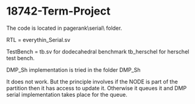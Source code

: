 # 18742-Term-Project

The code is located in pagerank\serial\ folder.

RTL = everythin_Serial.sv

TestBench = tb.sv for dodecahedral benchmark
            tb_herschel for herschel test bench.
            
 DMP_Sh implementation is tried in the folder DMP_Sh
 
 It does not work. But the principle involves if the NODE is part of the partition then it has access to update it. Otherwise it queues it and DMP serial implementation takes place for the queue.
 
 
